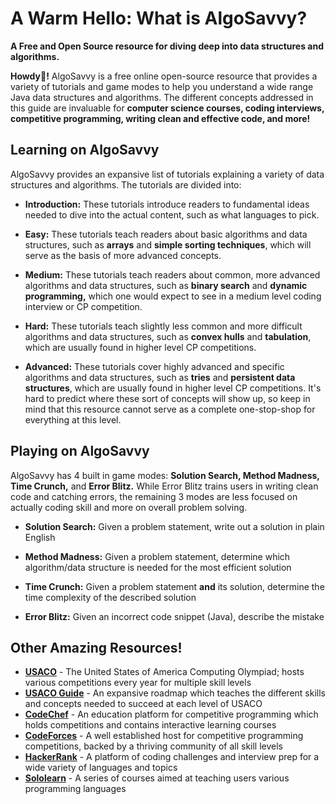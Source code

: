 # **A Warm Hello:** What is AlgoSavvy?
**A Free and Open Source resource for diving deep into data structures and algorithms.**

**Howdy👋!** AlgoSavvy is a free online open-source resource that provides a variety of tutorials and game modes to help you understand a wide range Java data structures and algorithms. The different concepts addressed in this guide are invaluable for **computer science courses, coding interviews, competitive programming, writing clean and effective code, and more!**

## Learning on AlgoSavvy

AlgoSavvy provides an expansive list of tutorials explaining a variety of data structures and algorithms. The tutorials are divided into:
- **Introduction:** These tutorials introduce readers to fundamental ideas needed to dive into the actual content, such as what languages to pick.

- **Easy:** These tutorials teach readers about basic algorithms and data structures, such as **arrays** and **simple sorting techniques**, which will serve as the basis of more advanced concepts.

- **Medium:** These tutorials teach readers about common, more advanced algorithms and data structures, such as **binary search** and **dynamic programming,** which one would expect to see in a medium level coding interview or CP competition.

- **Hard:** These tutorials teach slightly less common and more difficult algorithms and data structures, such as **convex hulls** and **tabulation**, which are usually found in higher level CP competitions.

- **Advanced:** These tutorials cover highly advanced and specific algorithms and data structures, such as **tries** and **persistent data structures**, which are usually found in higher level CP competitions. It's hard to predict where these sort of concepts will show up, so keep in mind that this resource cannot serve as a complete one-stop-shop for everything at this level.

## Playing on AlgoSavvy

AlgoSavvy has 4 built in game modes: **Solution Search, Method Madness, Time Crunch,** and **Error Blitz.** While Error Blitz trains users in writing clean code and catching errors, the remaining 3 modes are less focused on actually coding skill and more on overall problem solving.
- **Solution Search:** Given a problem statement, write out a solution in plain English

- **Method Madness:** Given a problem statement, determine which algorithm/data structure is needed for the most efficient solution

- **Time Crunch:** Given a problem statement **and** its solution, determine the time complexity of the described solution

- **Error Blitz:** Given an incorrect code snippet (Java), describe the mistake

## Other Amazing Resources!
- **[USACO](http://www.usaco.org)** - The United States of America Computing Olympiad; hosts various competitions every year for multiple skill levels
- **[USACO Guide](https://usaco.guide)** - An expansive roadmap which teaches the different skills and concepts needed to succeed at each level of USACO
- **[CodeChef](https://www.codechef.com)** - An education platform for competitive programming which holds competitions and contains interactive learning courses
- **[CodeForces](https://codeforces.com)** - A well established host for competitive programming competitions, backed by a thriving community of all skill levels
- **[HackerRank](https://www.hackerrank.com)** - A platform of coding challenges and interview prep for a wide variety of languages and topics
- **[Sololearn](https://www.sololearn.com)** - A series of courses aimed at teaching users various programming languages
